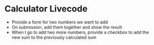 # Calculator Livecode

- Provide a form for two numbers we want to add
- On submission, add them together and show the result
- When I go to add two more numbers, provide a checkbox to add the new sum 
  to the previously calculated sum